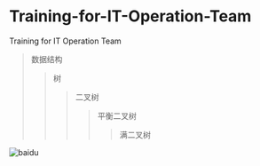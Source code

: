 # Training-for-IT-Operation-Team
Training for IT Operation Team
>数据结构  
>>树  
>>>二叉树  
>>>>平衡二叉树  
>>>>>满二叉树

![baidu](http://www.baidu.com/img/bdlogo.gif)
